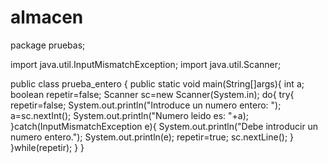 # almacen
package pruebas;

import java.util.InputMismatchException;
import java.util.Scanner;

public class prueba_entero {
	public static void main(String[]args){
		int a;
		boolean repetir=false;
		Scanner sc=new Scanner(System.in);
		do{
		try{
			repetir=false;
			System.out.println("Introduce un numero entero: ");
			a=sc.nextInt();
			System.out.println("Numero leido es: "+a);
		}catch(InputMismatchException e){
			System.out.println("Debe introducir un numero entero.");
			System.out.println(e);
			repetir=true;
			sc.nextLine();
		}
		}while(repetir);
	}
}
